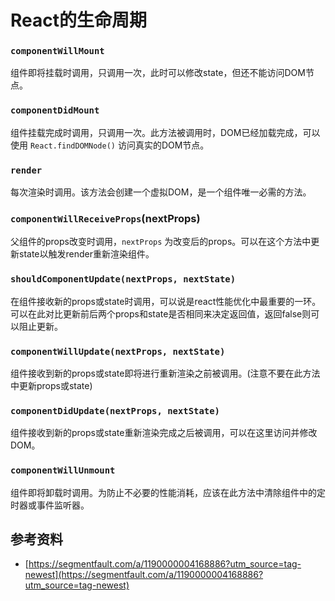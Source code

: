 # React的生命周期

### `componentWillMount`

组件即将挂载时调用，只调用一次，此时可以修改state，但还不能访问DOM节点。

### `componentDidMount`

组件挂载完成时调用，只调用一次。此方法被调用时，DOM已经加载完成，可以使用 `React.findDOMNode()`  访问真实的DOM节点。

### `render`

每次渲染时调用。该方法会创建一个虚拟DOM，是一个组件唯一必需的方法。

### `componentWillReceiveProps`(nextProps)

父组件的props改变时调用，`nextProps` 为改变后的props。可以在这个方法中更新state以触发render重新渲染组件。

### `shouldComponentUpdate(nextProps, nextState)`

在组件接收新的props或state时调用，可以说是react性能优化中最重要的一环。可以在此对比更新前后两个props和state是否相同来决定返回值，返回false则可以阻止更新。

### `componentWillUpdate(nextProps, nextState)`

组件接收到新的props或state即将进行重新渲染之前被调用。(注意不要在此方法中更新props或state)

### `componentDidUpdate(nextProps, nextState)`

组件接收到新的props或state重新渲染完成之后被调用，可以在这里访问并修改DOM。

### `componentWillUnmount`

组件即将卸载时调用。为防止不必要的性能消耗，应该在此方法中清除组件中的定时器或事件监听器。

## 参考资料 
- [https://segmentfault.com/a/1190000004168886?utm_source=tag-newest](https://segmentfault.com/a/1190000004168886?utm_source=tag-newest)


